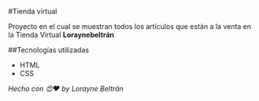 #Tienda virtual

Proyecto en el cual se muestran todos los artículos que están a la venta en la Tienda Virtual **Loraynebeltrán**


##Tecnologías utilizadas

* HTML
* CSS

_Hecho con 😍❤ by Lorayne Beltrán_




